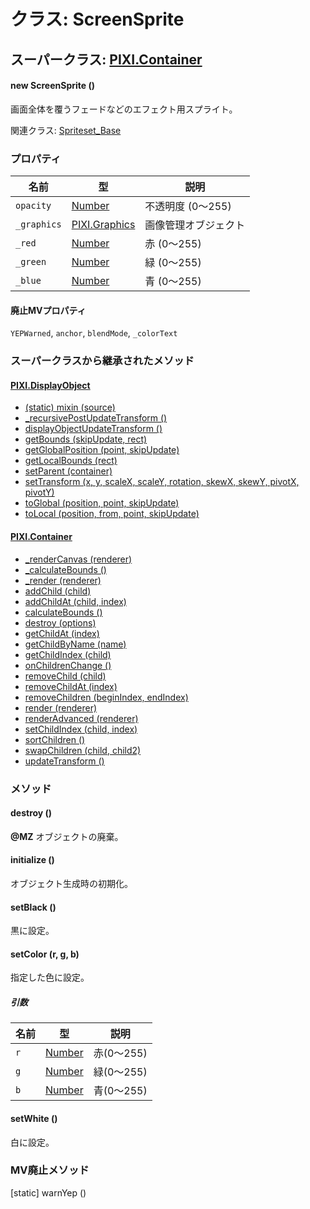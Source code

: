 # クラス: ScreenSprite

## スーパークラス: [PIXI.Container](PIXI.Container.md)

#### new ScreenSprite ()
 画面全体を覆うフェードなどのエフェクト用スプライト。

関連クラス: [Spriteset_Base](Spriteset_Base.md)

### プロパティ

| 名前 | 型 | 説明 |
| --- | --- | --- |
| `opacity` | [Number](Number.md) |  不透明度 (0〜255) |
| `_graphics` | [PIXI.Graphics](PIXI.Graphics.md) |  画像管理オブジェクト |
| `_red` | [Number](Number.md) |  赤 (0〜255) |
| `_green` | [Number](Number.md) |  緑 (0〜255) |
| `_blue` | [Number](Number.md) |  青 (0〜255) |

#### 廃止MVプロパティ
`YEPWarned`, `anchor`, `blendMode`, `_colorText` 

### スーパークラスから継承されたメソッド

#### [PIXI.DisplayObject](PIXI.DisplayObject.md)

* [(static) mixin (source)](PIXI.DisplayObject.md#static-mixin-source)
* [\_recursivePostUpdateTransform ()](PIXI.DisplayObject.md#_recursivepostupdatetransform-)
* [displayObjectUpdateTransform ()](PIXI.DisplayObject.md#displayobjectupdatetransform-)
* [getBounds (skipUpdate, rect)](PIXI.DisplayObject.md#getbounds-skipupdate-rect--pixirectangle)
* [getGlobalPosition (point, skipUpdate)](PIXI.DisplayObject.md#getglobalposition-point-skipupdate--pixipoint)
* [getLocalBounds (rect)](PIXI.DisplayObject.md#getlocalbounds-rect--pixirectangle)
* [setParent (container)](PIXI.DisplayObject.md#setparent-container--pixicontainer)
* [setTransform (x, y, scaleX, scaleY, rotation, skewX, skewY, pivotX, pivotY)](PIXI.DisplayObject.md#settransform-x-y-scalex-scaley-rotation-skewx-skewy-pivotx-pivoty--pixidisplayobject)
* [toGlobal (position, point, skipUpdate)](PIXI.DisplayObject.md#toglobal-position-point-skipupdate--pixipoint)
* [toLocal (position, from, point, skipUpdate)](PIXI.DisplayObject.md#tolocal-position-from-point-skipupdate--pixipoint)


#### [PIXI.Container](PIXI.Container.md)

* [\_renderCanvas (renderer)](PIXI.Container.md#_rendercanvas-renderer)
* [\_calculateBounds ()](PIXI.Container.md#_calculatebounds-)
* [\_render (renderer)](PIXI.Container.md#_render-renderer)
* [addChild (child) ](PIXI.Container.md#addchild-child--pixidisplayobject)
* [addChildAt (child, index)](PIXI.Container.md#addchildat-child-index--pixidisplayobject)
* [calculateBounds ()](PIXI.Container.md#calculatebounds-)
* [destroy (options)](PIXI.Container.md#destroy-options)
* [getChildAt (index)](PIXI.Container.md#getchildat-index--pixidisplayobject)
* [getChildByName (name)](PIXI.Container.md#getchildbyname-name--pixidisplayobject)
* [getChildIndex (child)](PIXI.Container.md#getchildindex-child--pixidisplayobject)
* [onChildrenChange ()](PIXI.Container.md#onchildrenchange-)
* [removeChild (child)](PIXI.Container.md#removechild-child--pixidisplayobject)
* [removeChildAt (index)](PIXI.Container.md#removechildat-index--pixidisplayobject)
* [removeChildren (beginIndex, endIndex)](PIXI.Container.md#removechildren-beginindex-endindex--arraypixidisplayobject)
* [render (renderer)](PIXI.Container.md#render-renderer)
* [renderAdvanced (renderer)](PIXI.Container.md#renderadvanced-renderer)
* [setChildIndex (child, index)](PIXI.Container.md#setchildindex-child-index)
* [sortChildren ()](PIXI.Container.md#sortchildren-)
* [swapChildren (child, child2)](PIXI.Container.md#swapchildren-child-child2)
* [updateTransform ()](PIXI.Container.md#updatetransform-)

### メソッド

#### destroy ()
**@MZ** オブジェクトの廃棄。


#### initialize ()
 オブジェクト生成時の初期化。


#### setBlack ()
黒に設定。


#### setColor (r, g, b)
指定した色に設定。

##### 引数

| 名前 | 型 | 説明 |
| --- | --- | --- |
| `r` | [Number](Number.md) | 赤(0〜255) |
| `g` | [Number](Number.md) | 緑(0〜255) |
| `b` | [Number](Number.md) | 青(0〜255) |


#### setWhite ()
白に設定。


### MV廃止メソッド
[static] warnYep ()